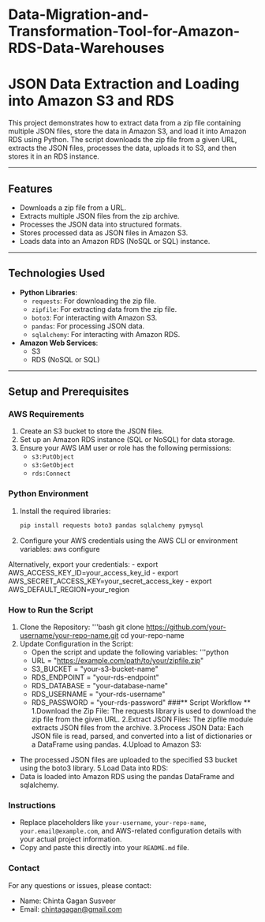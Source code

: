 # Data-Migration-and-Transformation-Tool-for-Amazon-RDS-Data-Warehouses

# JSON Data Extraction and Loading into Amazon S3 and RDS

This project demonstrates how to extract data from a zip file containing multiple JSON files, store the data in Amazon S3, and load it into Amazon RDS using Python. The script downloads the zip file from a given URL, extracts the JSON files, processes the data, uploads it to S3, and then stores it in an RDS instance.

---

## **Features**

- Downloads a zip file from a URL.
- Extracts multiple JSON files from the zip archive.
- Processes the JSON data into structured formats.
- Stores processed data as JSON files in Amazon S3.
- Loads data into an Amazon RDS (NoSQL or SQL) instance.

---

## **Technologies Used**

- **Python Libraries**: 
  - `requests`: For downloading the zip file.
  - `zipfile`: For extracting data from the zip file.
  - `boto3`: For interacting with Amazon S3.
  - `pandas`: For processing JSON data.
  - `sqlalchemy`: For interacting with Amazon RDS.
- **Amazon Web Services**:
  - S3
  - RDS (NoSQL or SQL)

---

## **Setup and Prerequisites**

### **AWS Requirements**
1. Create an S3 bucket to store the JSON files.
2. Set up an Amazon RDS instance (SQL or NoSQL) for data storage.
3. Ensure your AWS IAM user or role has the following permissions:
   - `s3:PutObject`
   - `s3:GetObject`
   - `rds:Connect`

### **Python Environment**
1. Install the required libraries:
   ```bash
   pip install requests boto3 pandas sqlalchemy pymysql
2. Configure your AWS credentials using the AWS CLI or environment variables:
    aws configure
  
  Alternatively, export your credentials:
    - export AWS_ACCESS_KEY_ID=your_access_key_id
    - export AWS_SECRET_ACCESS_KEY=your_secret_access_key
    - export AWS_DEFAULT_REGION=your_region

### **How to Run the Script**
1. Clone the Repository:
  '''bash
    git clone https://github.com/your-username/your-repo-name.git
    cd your-repo-name
2. Update Configuration in the Script:
   - Open the script and update the following variables:
 '''python
    - URL = "https://example.com/path/to/your/zipfile.zip"
    - S3_BUCKET = "your-s3-bucket-name"
    - RDS_ENDPOINT = "your-rds-endpoint"
    - RDS_DATABASE = "your-database-name"
    - RDS_USERNAME = "your-rds-username"
    - RDS_PASSWORD = "your-rds-password"
###** Script Workflow **
1.Download the Zip File: The requests library is used to download the zip file from the given URL.
2.Extract JSON Files: The zipfile module extracts JSON files from the archive.
3.Process JSON Data: Each JSON file is read, parsed, and converted into a list of dictionaries or a DataFrame using pandas.
4.Upload to Amazon S3:
  - The processed JSON files are uploaded to the specified S3 bucket using the boto3 library.
5.Load Data into RDS:
  - Data is loaded into Amazon RDS using the pandas DataFrame and sqlalchemy.



### **Instructions**
- Replace placeholders like `your-username`, `your-repo-name`, `your.email@example.com`, and AWS-related configuration details with your actual project information.
- Copy and paste this directly into your `README.md` file.

### **Contact**
For any questions or issues, please contact:
  - Name: Chinta Gagan Susveer
  - Email: chintagagan@gmail.com





